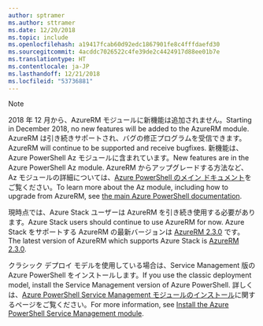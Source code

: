 ```yaml
---
author: sptramer
ms.author: sttramer
ms.date: 12/20/2018
ms.topic: include
ms.openlocfilehash: a19417fcab60d92edc1867901fe8c4fffdaefd30
ms.sourcegitcommit: 4acddc7026522c4fe39de2c4424917d88ee01b7e
ms.translationtype: HT
ms.contentlocale: ja-JP
ms.lasthandoff: 12/21/2018
ms.locfileid: "53736881"
---
```

> [!NOTE]
> 
> <span data-ttu-id="876d1-101">2018 年 12 月から、AzureRM モジュールに新機能は追加されません。</span><span class="sxs-lookup"><span data-stu-id="876d1-101">Starting in December 2018, no new features will be added to the AzureRM module.</span></span> <span data-ttu-id="876d1-102">AzureRM は引き続きサポートされ、バグの修正プログラムを受信できます。</span><span class="sxs-lookup"><span data-stu-id="876d1-102">AzureRM will continue to be supported and receive bugfixes.</span></span> <span data-ttu-id="876d1-103">新機能は、Azure PowerShell Az モジュールに含まれています。</span><span class="sxs-lookup"><span data-stu-id="876d1-103">New features are in the Azure PowerShell Az module.</span></span> <span data-ttu-id="876d1-104">AzureRM からアップグレードする方法など、Az モジュールの詳細については、[Azure PowerShell のメイン ドキュメント](/powershell/azure)をご覧ください。</span><span class="sxs-lookup"><span data-stu-id="876d1-104">To learn more about the Az module, including how to upgrade from AzureRM, see [the main Azure PowerShell documentation](/powershell/azure).</span></span>
>
> <span data-ttu-id="876d1-105">現時点では、Azure Stack ユーザーは AzureRM を引き続き使用する必要があります。</span><span class="sxs-lookup"><span data-stu-id="876d1-105">Azure Stack users should continue to use AzureRM for now.</span></span> <span data-ttu-id="876d1-106">Azure Stack をサポートする AzureRM の最新バージョンは [AzureRM 2.3.0](/powershell/azure/azurerm?view=azurermps-2.3.0) です。</span><span class="sxs-lookup"><span data-stu-id="876d1-106">The latest version of AzureRM which supports Azure Stack is [AzureRM 2.3.0](/powershell/azure/azurerm?view=azurermps-2.3.0).</span></span>
>
> <span data-ttu-id="876d1-107">クラシック デプロイ モデルを使用している場合は、Service Management 版の Azure PowerShell をインストールします。</span><span class="sxs-lookup"><span data-stu-id="876d1-107">If you use the classic deployment model, install the Service Management version of Azure PowerShell.</span></span>
> <span data-ttu-id="876d1-108">詳しくは、[Azure PowerShell Service Management モジュールのインストール](/powershell/azure/servicemanagement/install-azure-ps)に関するページをご覧ください。</span><span class="sxs-lookup"><span data-stu-id="876d1-108">For more information, see [Install the Azure PowerShell Service Management module](/powershell/azure/servicemanagement/install-azure-ps).</span></span>
